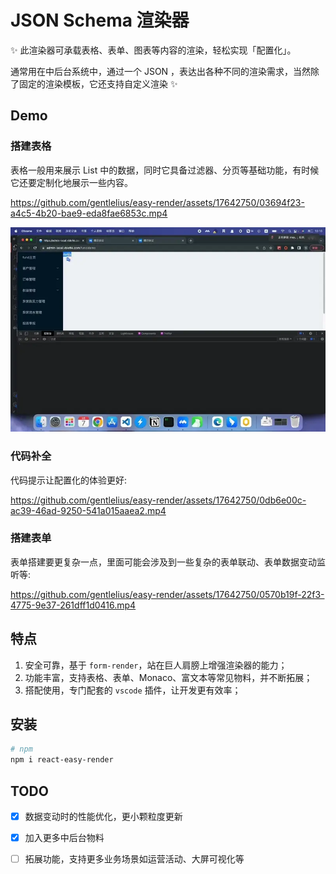 # JSON Schema 渲染器

✨ 此渲染器可承载表格、表单、图表等内容的渲染，轻松实现「配置化」。

通常用在中后台系统中，通过一个 JSON ，表达出各种不同的渲染需求，当然除了固定的渲染模板，它还支持自定义渲染 ✨

## Demo

### 搭建表格
表格一般用来展示 List 中的数据，同时它具备过滤器、分页等基础功能，有时候它还要定制化地展示一些内容。

https://github.com/gentlelius/easy-render/assets/17642750/03694f23-a4c5-4b20-bae9-eda8fae6853c.mp4

![demo预览](https://github.com/gentlelius/assets/raw/main/table-demo2.webp)

### 代码补全

代码提示让配置化的体验更好:


https://github.com/gentlelius/easy-render/assets/17642750/0db6e00c-ac39-46ad-9250-541a015aaea2.mp4




### 搭建表单
表单搭建要更复杂一点，里面可能会涉及到一些复杂的表单联动、表单数据变动监听等:



https://github.com/gentlelius/easy-render/assets/17642750/0570b19f-22f3-4775-9e37-261dff1d0416.mp4




## 特点
1. 安全可靠，基于 `form-render`，站在巨人肩膀上增强渲染器的能力；
2. 功能丰富，支持表格、表单、Monaco、富文本等常见物料，并不断拓展；
3. 搭配使用，专门配套的 `vscode` 插件，让开发更有效率；


## 安装
```bash
# npm
npm i react-easy-render
```


## TODO

- [x] 数据变动时的性能优化，更小颗粒度更新
- [x] 加入更多中后台物料
- [ ] 拓展功能，支持更多业务场景如运营活动、大屏可视化等




